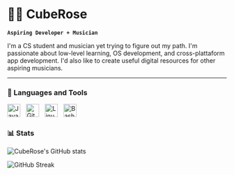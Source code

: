# 🏄‍♂️ CubeRose

**`Aspiring Developer + Musician`**

I'm a CS student and musician yet trying to figure out my path. I'm passionate about low-level learning, OS development, and cross-plattaform app development. I'd also like to create useful digital resources for other aspiring musicians.

   <!-- <p align="left">
      <a href="https://www.youtube.com/c/fknight?sub_confirmation=1">
         <img alt="youtube subscribers" title="Subscribe to my YouTube channel" src="https://custom-icon-badges.demolab.com/youtube/channel/subscribers/UC2WHjPDvbE6O328n17ZGcfg?color=%23E05D44&label=SUBSCRIBE&logo=video&logoColor=white&style=for-the-badge&labelColor=CE4630"/></a>
      <a href="https://www.youtube.com/c/fknight">
         <img alt="youtube views" title="YouTube views" src="https://custom-icon-badges.demolab.com/youtube/channel/views/UC2WHjPDvbE6O328n17ZGcfg?color=%23E1AD0E&logo=eye&logoColor=white&style=for-the-badge&labelColor=C79600"/></a>
      <a href="https://github.com/ForrestKnight?tab=followers">
         <img alt="followers" title="Follow me on Github" src="https://custom-icon-badges.demolab.com/github/followers/ForrestKnight?color=236ad3&labelColor=1155ba&style=for-the-badge&logo=person-add&label=Follow&logoColor=white"/></a>
      <a href="https://github.com/ForrestKnight?tab=repositories&sort=stargazers">
         <img alt="total stars" title="Total stars on GitHub" src="https://custom-icon-badges.demolab.com/github/stars/ForrestKnight?color=55960c&style=for-the-badge&labelColor=488207&logo=star"/></a>
   </p> -->

---

### 🧰 Languages and Tools

<img align="left" alt="Java" width="30px" style="padding-right:10px;" src="https://cdn.jsdelivr.net/gh/devicons/devicon/icons/java/java-original.svg"/>
<img align="left" alt="Git" width="30px" style="padding-right:10px;" src="https://cdn.jsdelivr.net/gh/devicons/devicon/icons/git/git-original.svg" />
<img align="left" alt="Linux" width="30px" style="padding-right:10px;" src="https://cdn.jsdelivr.net/gh/devicons/devicon/icons/linux/linux-original.svg" />
<img align="left" alt="Bash" width="30px" style="padding-right:10px;" src="https://cdn.jsdelivr.net/gh/devicons/devicon/icons/bash/bash-original.svg" />
<br />

#


### 📊 Stats

![CubeRose's GitHub stats](https://github-readme-stats.vercel.app/api?username=cuberose&show_icons=true&theme=nord)

![GitHub Streak](https://streak-stats.demolab.com/?user=CubeRose&theme=nord&border_radius=4.5)

#

<!-- <details>
 <summary><h3>👨‍💻 The weird story</h3></summary>
   When I started CS I barely even knew what it was about. I had no prior experience with programming and I wasn't a very "technical" user either. On my first semester, as time went by, I started thinking that this wasn't what I wanted to do, and I was on the verge of droping out to become a Professional Musician.
   Fortunately something clicked, figuring out what I actually wanted: I want to be everything. I've always been the type who does "way too many things". Through my whole life I've balanced being a Top Student, Conservatory Musician, Martial Artist, and many other hobbies. I figured that, if I work hard enough, I'll be able to keep up with all of them while becoming a professional in this field.
   I'm still very new to this, and I don't yet know enough to build amazing projects all by myself. But yet I would like to prove that the catchphrase ~"Jack of all trades - master of none"~ doesn't have to be true. I'll keep trying to excel at everything I do, and inspire others to try the same. -->